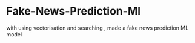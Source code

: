 # Fake-News-Prediction-Ml
with using vectorisation and searching , made a fake news prediction ML model 
